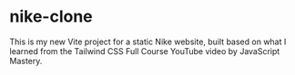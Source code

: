 # nike-clone
This is my new Vite project for a static Nike website, built based on what I learned from the Tailwind CSS Full Course  YouTube video by JavaScript Mastery.

